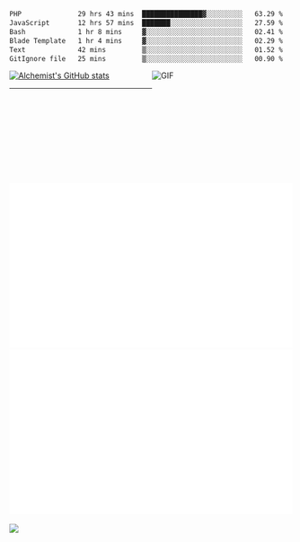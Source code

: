 <!--START_SECTION:waka-->

```text
PHP              29 hrs 43 mins  ███████████████▓░░░░░░░░░   63.29 %
JavaScript       12 hrs 57 mins  ███████░░░░░░░░░░░░░░░░░░   27.59 %
Bash             1 hr 8 mins     ▓░░░░░░░░░░░░░░░░░░░░░░░░   02.41 %
Blade Template   1 hr 4 mins     ▓░░░░░░░░░░░░░░░░░░░░░░░░   02.29 %
Text             42 mins         ▒░░░░░░░░░░░░░░░░░░░░░░░░   01.52 %
GitIgnore file   25 mins         ▒░░░░░░░░░░░░░░░░░░░░░░░░   00.90 %
```

<!--END_SECTION:waka-->

[![Alchemist's GitHub stats](https://github-readme-stats.vercel.app/api?username=DrMaxis&show_icons=true&theme=outrun&count_private=true)](#)
<img align="right" alt="GIF" src="https://user-images.githubusercontent.com/5355808/139111924-210cc6fa-9fb1-4dac-929d-6324a5836a92.gif" width="250" height="200" />
<hr />

![](https://raw.githubusercontent.com/DrMaxis/github-stats-transparent/output/generated/overview.svg)
![](https://raw.githubusercontent.com/DrMaxis/github-stats-transparent/output/generated/languages.svg)

 
<a href="https://count.getloli.com/"><img src="https://count.getloli.com/get/@:maxis-the-alchemist?theme=rule34"></a>
<!-- https://count.getloli.com/get/@alchemist?theme=rule34 -->
<br>
